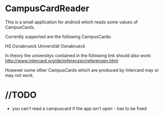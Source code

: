 CampusCardReader
================

This is a small application for android which reads some values of CampusCards.

Currently supported are the following CampusCards:

HS Osnabrueck
Universität Osnabrueck


In theory the universitys contained in the following link should also work:
http://www.intercard.org/de/referenzen/referenzen.html

However some other CampusCards which are produced by Intercard may or may not work.

//TODO
================
+ you can't read a campuscard if the app isn't open - has to be fixed